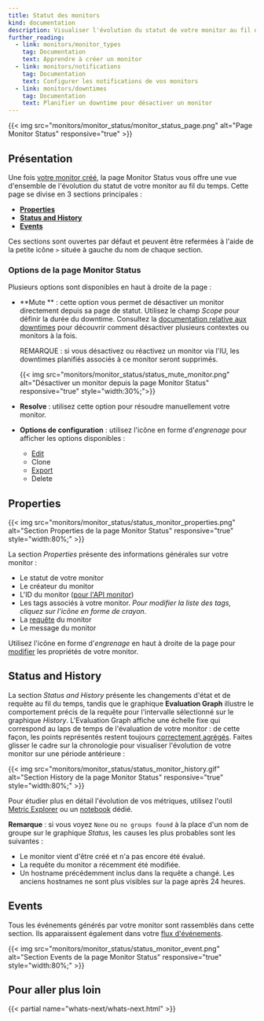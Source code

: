 ```yaml
---
title: Statut des monitors
kind: documentation
description: Visualiser l'évolution du statut de votre monitor au fil du temps
further_reading:
  - link: monitors/monitor_types
    tag: Documentation
    text: Apprendre à créer un monitor
  - link: monitors/notifications
    tag: Documentation
    text: Configurer les notifications de vos monitors
  - link: monitors/downtimes
    tag: Documentation
    text: Planifier un downtime pour désactiver un monitor
---
```

{{< img src="monitors/monitor_status/monitor_status_page.png" alt="Page Monitor Status" responsive="true" >}}

## Présentation

Une fois [votre monitor créé][1], la page Monitor Status vous offre une vue d'ensemble de l'évolution du statut de votre monitor au fil du temps.
Cette page se divise en 3 sections principales :

* **[Properties](#properties)**
* **[Status and History](#status-and-history)**
* **[Events](#events)**

Ces sections sont ouvertes par défaut et peuvent être refermées à l'aide de la petite icône `>` située à gauche du nom de chaque section.

### Options de la page Monitor Status
Plusieurs options sont disponibles en haut à droite de la page :

* **Mute ** :
    cette option vous permet de désactiver un monitor directement depuis sa page de statut. Utilisez le champ *Scope* pour définir la durée du downtime.
    Consultez la [documentation relative aux downtimes][2] pour découvrir comment désactiver plusieurs contextes ou monitors à la fois.

    REMARQUE : si vous désactivez ou réactivez un monitor via l'IU, les downtimes planifiés associés à ce monitor seront supprimés.

    {{< img src="monitors/monitor_status/status_mute_monitor.png" alt="Désactiver un monitor depuis la page Monitor Status" responsive="true" style="width:30%;">}}

* **Resolve** :
    utilisez cette option pour résoudre manuellement votre monitor.

* **Options de configuration** :
  utilisez l'icône en forme d'*engrenage* pour afficher les options disponibles :
    * [Edit][1]
    * Clone
    * [Export][3]
    * Delete

## Properties

{{< img src="monitors/monitor_status/status_monitor_properties.png" alt="Section Properties de la page Monitor Status" responsive="true" style="width:80%;" >}}

La section *Properties* présente des informations générales sur votre monitor :

- Le statut de votre monitor
- Le créateur du monitor
- L'ID du monitor ([pour l'API monitor][4])
- Les tags associés à votre monitor. *Pour modifier la liste des tags, cliquez sur l'icône en forme de crayon*.
- La [requête][5] du monitor
- Le message du monitor

Utilisez l'icône en forme d'*engrenage* en haut à droite de la page pour [modifier][1] les propriétés de votre monitor.

## Status and History

La section *Status and History* présente les changements d'état et de requête au fil du temps, tandis que le graphique **Evaluation Graph** illustre le comportement précis de la requête pour l'intervalle sélectionné sur le graphique *History*. L'Evaluation Graph affiche une échelle fixe qui correspond au laps de temps de l'évaluation de votre monitor : de cette façon, les points représentés restent toujours [correctement agrégés][6]. Faites glisser le cadre sur la chronologie pour visualiser l'évolution de votre monitor sur une période antérieure :

{{< img src="monitors/monitor_status/status_monitor_history.gif" alt="Section History de la page Monitor Status" responsive="true" style="width:80%;" >}}

Pour étudier plus en détail l'évolution de vos métriques, utilisez l'outil [Metric Explorer][7] ou un [notebook][8] dédié.

**Remarque** : si vous voyez `None` ou `no groups found` à la place d'un nom de groupe sur le graphique *Status*, les causes les plus probables sont les suivantes :
- Le monitor vient d'être créé et n'a pas encore été évalué.
- La requête du monitor a récemment été modifiée.
- Un hostname précédemment inclus dans la requête a changé. Les anciens hostnames ne sont plus visibles sur la page après 24 heures.

## Events

Tous les événements générés par votre monitor sont rassemblés dans cette section. Ils apparaissent également dans votre [flux d'événements][9].

{{< img src="monitors/monitor_status/status_monitor_event.png" alt="Section Events de la page Monitor Status" responsive="true" style="width:80%;" >}}

## Pour aller plus loin

{{< partial name="whats-next/whats-next.html" >}}

[1]: /fr/monitors/monitor_types
[2]: /fr/monitors/downtimes
[3]: /fr/monitors/#export-your-monitor
[4]: /fr/api/?lang=python#monitors
[5]: /fr/graphing/functions
[6]: /fr/videos/datadog101-5-aggregation/?wtime=49s
[7]: https://app.datadoghq.com/metric/explorer
[8]: /fr/graphing/notebooks
[9]: /fr/graphing/event_stream